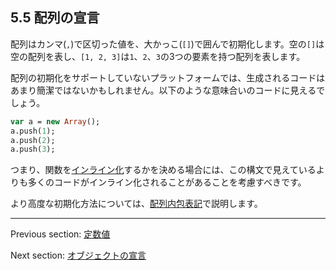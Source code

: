 ## 5.5 配列の宣言

配列はカンマ(`,`)で区切った値を、大かっこ(`[]`)で囲んで初期化します。空の`[]`は空の配列を表し、`[1, 2, 3]`は`1`、`2`、`3`の3つの要素を持つ配列を表します。

配列の初期化をサポートしていないプラットフォームでは、生成されるコードはあまり簡潔ではないかもしれません。以下のような意味合いのコードに見えるでしょう。

```haxe
var a = new Array();
a.push(1);
a.push(2);
a.push(3);
```

つまり、関数を[インライン化](class-field-inline.md)するかを決める場合には、この構文で見えているよりも多くのコードがインライン化されることがあることを考慮すべきです。

より高度な初期化方法については、[配列内包表記](lf-array-comprehension.md)で説明します。

---

Previous section: [定数値](expression-constants.md)

Next section: [オブジェクトの宣言](expression-object-declaration.md)